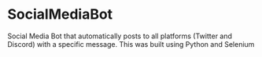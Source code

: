 # SocialMediaBot
Social Media Bot that automatically posts to all platforms (Twitter and Discord) with a specific message. This was built using Python and Selenium
